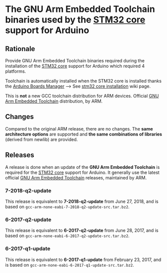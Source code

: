 # The GNU Arm Embedded Toolchain binaries used by the [STM32 core](https://github.com/stm32duino/Arduino_Core_STM32) support for Arduino

## Rationale

Provide GNU Arm Embedded Toolchain binaries required during the installation of the [STM32 core](https://github.com/stm32duino/Arduino_Core_STM32) support for Arduino which required 4 platforms.

Toolchain is automatically installed when the STM32 core is installed thanks the [Arduino Boards Manager](https://www.arduino.cc/en/guide/cores) --> See [stm32 core installation](https://github.com/stm32duino/wiki/wiki/Getting-Started#installing-stm32-cores) wiki page.

This is **not** a new GCC toolchain distribution for ARM devices. 
Official [GNU Arm Embedded Toolchain](https://developer.arm.com/open-source/gnu-toolchain/gnu-rm) distribution, by ARM.

## Changes

Compared to the original ARM release, there are no changes. The **same architecture options** are supported and **the same 
combinations of libraries** (derived from newlib) are provided.


## Releases

A release is done when an update of the **GNU Arm Embedded Toolchain** is required for the [STM32 core](https://github.com/stm32duino/Arduino_Core_STM32) support for Arduino.
It generally use the latest official [GNU Arm Embedded Toolchain](https://developer.arm.com/open-source/gnu-toolchain/gnu-rm) 
releases, maintained by ARM.

### 7-2018-q2-update

This release is equivalent to **7-2018-q2-update** from June 27, 2018,
and is based on `gcc-arm-none-eabi-7-2018-q2-update-src.tar.bz2`.

### 6-2017-q2-update

This release is equivalent to **6-2017-q2-update** from June 28, 2017,
and is based on `gcc-arm-none-eabi-6-2017-q2-update-src.tar.bz2`.

### 6-2017-q1-update

This release is equivalent to **6-2017-q1-update** from February 23, 2017,
and is based on `gcc-arm-none-eabi-6-2017-q1-update-src.tar.bz2`.
